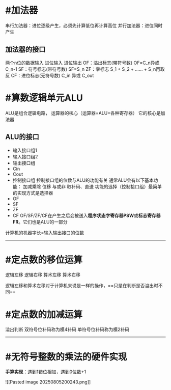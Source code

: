# #加法器

串行加法器：进位逐级产生，必须先计算低位再计算高位
并行加法器：进位同时产生

## 加法器的接口
两个n位的数据输入
进位输入
进位输出
OF：溢出标志(带符号数)
	OF=C_n异或C_n-1
SF：符号标志(带符号数)
	SF=S_n
ZF：零标志
	S_1 + S_2 + …… + S_n再取反
CF：进位标志(无符号数)
	C_in 异或 C_out

# #算数逻辑单元ALU

ALU是组合逻辑电路，
运算器的核心（运算器=ALU+各种寄存器）
它的核心是加法器

## ALU的接口
- 输入接口组1
- 输入接口组2
- 输出接口组
- Cin
- Cout
- 控制接口组
	控制接口组的位数与ALU的功能有关
	通常ALU会有以下基本功能：
		加减乘除 位移
		与或非
		取补码、直送
	功能的选择（控制接口组）最简单的实现方式是选择器
- OF
- SF
- ZF
- CF
OF/SF/ZF/CF在产生之后会被送入**程序状态字寄存器PSW**或**标志寄存器FR**。它们也是ALU的一部分

计算机的机器字长=输入输出接口的位数

---
# #定点数的移位运算

逻辑左移
逻辑右移
算术左移
算术右移

逻辑左移和算术左移对于计算机来说是一样的操作，==只是在判断是否溢出时不同==

# #定点数的加减运算

溢出判断
双符号位补码称为模4补码
单符号位补码称为模2补码

---
# #无符号整数的乘法的硬件实现

**手算实现**：遇到1错位相加，遇到0位数+1

![[Pasted image 20250805200243.png]]




